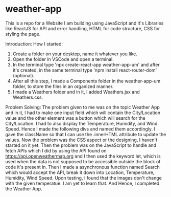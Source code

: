 # weather-app
This is a repo for a Website I am building using JavaScript and it's Libraries like ReactJS for API and error handling, HTML for code structure, CSS for styling the page.

Introduction:
How I started:
1. Create a folder on your desktop, name it whatever you like.
2. Open the folder in VSCode and open a terminal.
3. In the terminal type 'npx create-react-app weather-app-um' and after it's created, in the same terminal type 'npm install react-router-dom' (optional).
4. After all this step, I made a Components folder in the weather-app-um folder, to store the files in an organized manner.
5. I made a Weathers folder and in it, I added Weathers.jsx and Weathers.css.

Problem Solving:
The problem given to me was on the topic Weather App and in it, I had to make one input field which will contain the City/Location value and the other element was a button which will search for the City/Location.
I had to also display the Temperature, Humidity, and Wind Speed. Hence I made the following divs and named them accordingly. I gave the className so that I can use the .innerHTML attribute to update the values.
Now the problem was the CSS aspect or the designing, I haven't started on it yet.
Then the problem was on the JavaScript to handle and fetch APIs which I did by using the API found on https://api.openweathermap.org and I then used the keyword let, which is used when the data is not supposed 
to be accessible outside the block of code it's present in. Then I made a asynchronous function named Search which would accept the API, break it down into Location, Temperature, Humidity, Wind Speed.
Upon testing, I found that the images don't change with the given temperatue. I am yet to learn that.
And Hence, I completed the Weather App.
